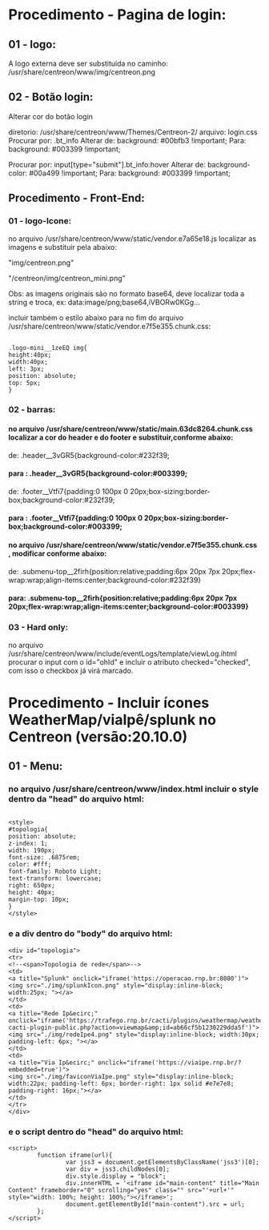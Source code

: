 # Procedimento - Pagina de login:
## 01 - logo:

A logo externa deve ser substituída no caminho: /usr/share/centreon/www/img/centreon.png

## 02 - Botão login:

Alterar cor do botão login

diretorio: /usr/share/centreon/www/Themes/Centreon-2/
arquivo: login.css
Procurar por: .bt_info
Alterar de: background: #00bfb3 !important;
Para: background: #003399 !important;

Procurar por: input[type="submit"].bt_info:hover
Alterar de: background-color: #00a499 !important;
Para: background: #003399 !important;

## Procedimento - Front-End:
### 01 - logo-Icone:

no arquivo /usr/share/centreon/www/static/vendor.e7a65e18.js localizar as imagens e substituir pela abaixo:

"img/centreon.png"

"/centreon/img/centreon_mini.png"

Obs: as imagens originais são no formato base64, deve localizar toda a string e troca, ex: data:image/png;base64,iVBORw0KGg...

incluir também o estilo abaixo para no fim do arquivo /usr/share/centreon/www/static/vendor.e7f5e355.chunk.css:

```

.logo-mini__1zeEQ img{
height:40px;
width:40px;
left: 3px;
position: absolute;
top: 5px;
}

```

### 02 - barras:

#### no arquivo /usr/share/centreon/www/static/main.63dc8264.chunk.css localizar a cor do header e do footer e substituir,conforme abaixo:

de: .header__3vGR5{background-color:#232f39;  
#### para : .header__3vGR5{background-color:#003399;


de: .footer__Vtfi7{padding:0 100px 0 20px;box-sizing:border-box;background-color:#232f39;
#### para : .footer__Vtfi7{padding:0 100px 0 20px;box-sizing:border-box;background-color:#003399;


#### no arquivo /usr/share/centreon/www/static/vendor.e7f5e355.chunk.css  , modificar conforme abaixo:

de: .submenu-top__2firh{position:relative;padding:6px 20px 7px 20px;flex-wrap:wrap;align-items:center;background-color:#232f39}
#### para: .submenu-top__2firh{position:relative;padding:6px 20px 7px 20px;flex-wrap:wrap;align-items:center;background-color:#003399}


### 03 - Hard only:

no arquivo /usr/share/centreon/www/include/eventLogs/template/viewLog.ihtml procurar o input com o id="ohId" e incluir o atributo checked="checked", com isso o checkbox já virá marcado.


# Procedimento - Incluir ícones WeatherMap/viaIpê/splunk no Centreon (versão:20.10.0)
## 01 - Menu:

### no arquivo /usr/share/centreon/www/index.html incluir o style dentro da "head" do arquivo html:

``` 

<style>
#topologia{
position: absolute;
z-index: 1;
width: 190px;
font-size: .6875rem;
color: #fff;
font-family: Roboto Light;
text-transform: lowercase;
right: 650px;
height: 40px;
margin-top: 10px;
}
</style> 

```


### e a div dentro do "body" do arquivo html:


```
<div id="topologia">
<tr>
<!--<span>Topologia de rede</span>-->
<td>
<a title="Splunk" onclick="iframe('https://operacao.rnp.br:8080')">
<img src="./img/splunkIcon.png" style="display:inline-block; width:25px; "></a>
</td>
<td>
<a title="Rede Ip&ecirc;" onclick="iframe('https://trafego.rnp.br/cacti/plugins/weathermap/weathermap-cacti-plugin-public.php?action=viewmap&amp;id=ab66cf5b1230229dda5f')">
<img src="./img/redeIpe4.png" style="display:inline-block; width:30px; padding-left: 6px; "></a>
</td>
<td>
<a title="Via Ip&ecirc;" onclick="iframe('https://viaipe.rnp.br/?embedded=true')">
<img src="./img/faviconViaIpe.png" style="display:inline-block; width:22px; padding-left: 6px; border-right: 1px solid #e7e7e8; padding-right: 16px;"></a>
</td>
</tr>
</div> 
```



### e o script dentro do "head" do arquivo html:

```
<script>
        function iframe(url){
                var jss3 = document.getElementsByClassName('jss3')[0];
                var div = jss3.childNodes[0];
                div.style.display = "block";
                div.innerHTML = '<iframe id="main-content" title="Main Content" frameborder="0" scrolling="yes" class="" src="'+url+'" style="width: 100%; height: 100%;"></iframe>';
                document.getElementById("main-content").src = url;
        };
</script>
```
